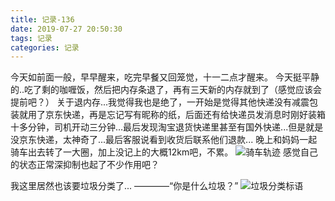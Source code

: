 ```yaml
---
title: 记录-136
date: 2019-07-27 20:50:30
tags: 记录
categories: 记录
---
```

今天如前面一般，早早醒来，吃完早餐又回笼觉，十一二点才醒来。
今天挺平静的..吃了剩的咖喱饭，然后把内存条退了，再有三天新的内存就到了（感觉应该会提前吧？）
关于退内存...我觉得我也是绝了，一开始是觉得其他快递没有减震包装就用了京东快递，再是忘记写有昵称的纸，后面还有给快递员发消息时刚好装箱十多分钟，司机开动三分钟...最后发现淘宝退货快递里甚至有国外快递...但是就是没京东快递，太神奇了...最后客服说看到收货后联系他们退款...
晚上和妈妈一起骑车出去转了一大圈，加上没记上的大概12km吧，不累。
![骑车轨迹](/img/记录136-1.jpg)
感觉自己的状态正常深抑制也起了不少作用吧？

我这里居然也该要垃圾分类了...
————“你是什么垃圾？”
![垃圾分类标语](/img/记录136-2.jpg)